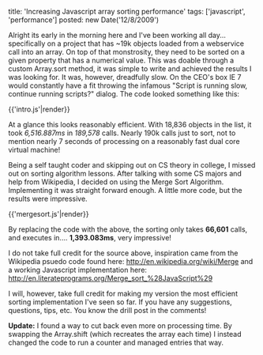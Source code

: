 title: 'Increasing Javascript array sorting performance'
tags: ['javascript', 'performance']
posted: new Date('12/8/2009')

Alright its early in the morning here and I've been working all day... specifically on a project that has ~19k objects loaded from a webservice call into an array.  On top of that monstrosity, they need to be sorted on a given property that has a numerical value.  This was doable through a custom Array.sort method, it was simple to write and achieved the results I was looking for.  It was, however, dreadfully slow.  On the CEO's box IE 7 would constantly have a fit throwing the infamous "Script is running slow, continue running scripts?" dialog.  The code looked something like this:

{{'intro.js'|render}}

At a glance this looks reasonably efficient.  With 18,836 objects in the list, it took _6,516.887ms_ in _189,578_ calls.  Nearly 190k calls just to sort, not to mention nearly 7 seconds of processing on a reasonably fast dual core virtual machine!

Being a self taught coder and skipping out on CS theory in college, I missed out on sorting algorithm lessons.  After talking with some CS majors and help from Wikipedia, I decided on using the Merge Sort Algorithm.  Implementing it was straight forward enough.  A little more code, but the results were impressive.

{{'mergesort.js'|render}}

By replacing the code with the above, the sorting only takes __66,601__ calls, and executes in.... __1,393.083ms__, very impressive!

I do not take full credit for the source above, inspiration came from the Wikipedia psuedo code found here: <a target="_blank" href="http://en.wikipedia.org/wiki/Merge">http://en.wikipedia.org/wiki/Merge</a> and a working Javascript implementation here: <a target="_blank" href="http://en.literateprograms.org/Merge_sort_%28JavaScript%29">http://en.literateprograms.org/Merge_sort_%28JavaScript%29</a>

I will, however, take full credit for making my version the most efficient sorting implementation I've seen so far.  If you have any suggestions, questions, tips, etc. You know the drill post in the comments!

__Update:__
I found a way to cut back even more on processing time.  By swapping the Array.shift (which recreates the array each time) I instead changed the code to run a counter and managed entries that way.  
